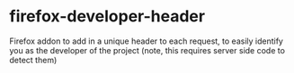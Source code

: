 # firefox-developer-header
Firefox addon to add in a unique header to each request, to easily identify you as the developer of the project (note, this requires server side code to detect them)
